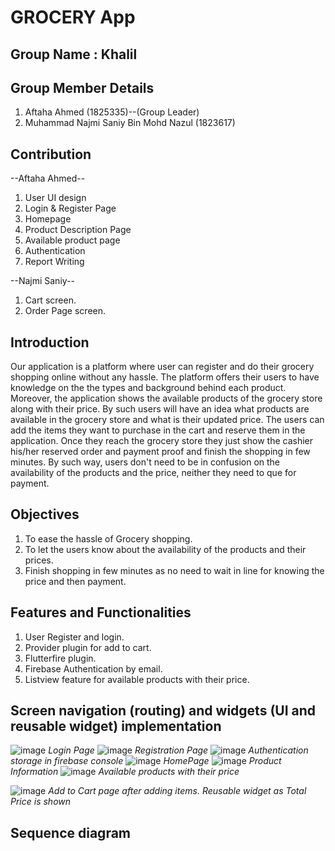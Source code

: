 # GROCERY App

## Group Name : Khalil
## Group Member Details 
1. Aftaha Ahmed (1825335)--(Group Leader)
2. Muhammad Najmi Saniy Bin Mohd Nazul (1823617)

## Contribution

--Aftaha Ahmed--
1. User UI design
2. Login & Register Page
3. Homepage
4. Product Description Page
5. Available product page
6. Authentication
7. Report Writing

--Najmi Saniy--
1. Cart screen.
2. Order Page screen.


## Introduction

Our application is a platform where user can register and do their grocery shopping online without any hassle. The platform offers their users to have knowledge on the the types and background behind each product. Moreover, the application shows the available products of the grocery store along with their price. By such users will have an idea what products are available in the grocery store and what is their updated price. The users can add the items they want to purchase in the cart and reserve them in the application. Once they reach the grocery store they just show the cashier his/her reserved order and payment proof and finish the shopping in few minutes. By such way, users don't need to be in confusion on the availability of the products and the price, neither they need to que for payment. 

## Objectives

1. To ease the hassle of Grocery shopping.
2. To let the users know about the availability of the products and their prices.
3. Finish shopping in few minutes as no need to wait in line for knowing the price and then payment.

## Features and Functionalities

1. User Register and login.
2. Provider plugin for add to cart.
3. Flutterfire plugin.
4. Firebase Authentication by email.
5. Listview feature for available products with their price.

## Screen navigation (routing) and widgets (UI and reusable widget) implementation


![image](https://user-images.githubusercontent.com/116794268/216138467-66cfc32b-c454-459b-9ab1-ddcf2dfbff04.png)
*Login Page*
![image](https://user-images.githubusercontent.com/116794268/216141141-759364d9-e742-4dba-ad2e-e689364a5d87.png)
*Registration Page*
![image](https://user-images.githubusercontent.com/116794268/216294634-7a18d746-87f2-45e6-92f5-fab2ac4c70d7.png)
*Authentication storage in firebase console*
![image](https://user-images.githubusercontent.com/116794268/216141277-4663dab3-4112-4e46-b39f-db1c02c97932.png)
*HomePage*
![image](https://user-images.githubusercontent.com/116794268/216141534-bbec6438-5579-4254-b0a9-6afca47912d2.png)
*Product Information*
![image](https://user-images.githubusercontent.com/116794268/216336477-53ce9d1a-b3d9-4d6f-a385-e535bfcf6dcd.png)
*Available products with their price*


![image](https://user-images.githubusercontent.com/116794268/216336360-488a94d8-09e0-4a5f-8d3b-ca2dc3613e0b.png)
*Add to Cart page after adding items. Reusable widget as Total Price is shown*



## Sequence diagram 
